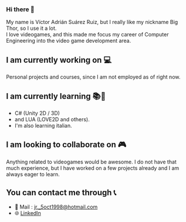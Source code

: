 ### Hi there 👋

<!--
**BigThor/BigThor** is a ✨ _special_ ✨ repository because its `README.md` (this file) appears on your GitHub profile.

Here are some ideas to get you started:

- 🔭 I’m currently working on ...
- 🌱 I’m currently learning ...
- 👯 I’m looking to collaborate on ...
- 🤔 I’m looking for help with ...
- 💬 Ask me about ...
- 📫 How to reach me: ...
- 😄 Pronouns: ...
- ⚡ Fun fact: ...
-->
My name is Víctor Adrián Suárez Ruiz, but I really like my nickname Big Thor, so I use it a lot. \
I love videogames, and this made me focus my career of Computer Engineering into the video game development area.

## I am currently working on 💻
Personal projects and courses, since I am not employed as of right now.

## I am currently learning 📚📘
* C# (Unity 2D / 3D) 
* and LUA (LOVE2D and others). 
* I'm also learning italian.

## I am looking to collaborate on 🎮
Anything related to videogames would be awesome. I do not have that much experience,
but I have worked on a few projects already and I am always eager to learn.

## You can contact me through 📞
* 📧 Mail : jr._5oct1998@hotmail.com
* 🌐 [LinkedIn](https://www.linkedin.com/in/sr-victor/)
